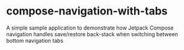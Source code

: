 # compose-navigation-with-tabs
A simple sample application to demonstrate how Jetpack Compose navigation handles save/restore back-stack when switching between bottom navigation tabs
